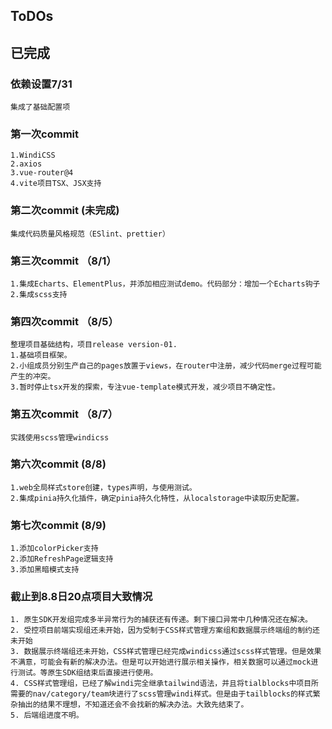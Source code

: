 ## ToDOs

## 已完成

### 依赖设置7/31

```
集成了基础配置项
```

### 第一次commit

```
1.WindiCSS
2.axios
3.vue-router@4
4.vite项目TSX、JSX支持
```

### 第二次commit (未完成)

```
集成代码质量风格规范（ESlint、prettier）
```

### 第三次commit （8/1）

```
1.集成Echarts、ElementPlus，并添加相应测试demo。代码部分：增加一个Echarts钩子
2.集成scss支持
```

### 第四次commit （8/5）

```
整理项目基础结构，项目release version-01.
1.基础项目框架。
2.小组成员分别生产自己的pages放置于views，在router中注册，减少代码merge过程可能产生的冲突。
3.暂时停止tsx开发的探索，专注vue-template模式开发，减少项目不确定性。
```

### 第五次commit （8/7）

```
实践使用scss管理windicss
```

### 第六次commit (8/8)

```
1.web全局样式store创建，types声明，与使用测试。
2.集成pinia持久化插件，确定pinia持久化特性，从localstorage中读取历史配置。
```

### 第七次commit (8/9)

```
1.添加colorPicker支持
2.添加RefreshPage逻辑支持
3.添加黑暗模式支持
```

### 截止到8.8日20点项目大致情况
```
1. 原生SDK开发组完成多半异常行为的捕获还有传递。剩下接口异常中几种情况还在解决。
2. 受控项目前端实现组还未开始，因为受制于CSS样式管理方案组和数据展示终端组的制约还未开始
3. 数据展示终端组还未开始，CSS样式管理已经完成windicss通过scss样式管理。但是效果不满意，可能会有新的解决办法。但是可以开始进行展示相关操作，相关数据可以通过mock进行测试。等原生SDK组结束后直接进行使用。
4. CSS样式管理组，已经了解windi完全继承tailwind语法，并且将tialblocks中项目所需要的nav/category/team块进行了scss管理windi样式。但是由于tailblocks的样式繁杂抽出的结果不理想，不知道还会不会找新的解决办法。大致先结束了。
5. 后端组进度不明。
```